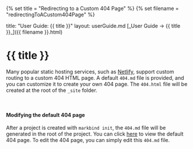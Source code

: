 {% set title = "Redirecting to a Custom 404 Page" %}
{% set filename = "redirectingToACustom404Page" %}

<frontmatter>
  title: "User Guide: {{ title }}"
  layout: userGuide.md
</frontmatter>

<span id="link" class="d-none">
<md>[_User Guide → {{ title }}_]({{ filename }}.html)</md>
</span>

# {{ title }}

<div class="lead" id="overview">

Many popular static hosting services, such as [Netlify](https://www.netlify.com/), support custom routing to a custom 404 HTML page.
A default `404.md` file is provided, and you can customize it to create your own 404 page.
The `404.html` file will be created at the root of the `_site` folder.
</div>

<br>

#### Modifying the default 404 page
After a project is created with `markbind init`, the `404.md` file will be generated in the root of the project.
You can click [here](/404) to view the default 404 page.
To edit the 404 page, you can simply edit this `404.md` file.
